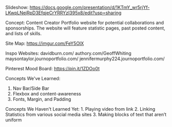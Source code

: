 Slideshow: https://docs.google.com/presentation/d/1KTmY_wr5rjYf-LKwpLNejRpD3EfqjeCrYRRYzI395x8/edit?usp=sharing 

Concept: 
    Content Creator Portfolio website for potential collaborations and 
    sponsorships. The website will feature statistic pages, past posted 
    content, and lists of skills.

Site Map: https://imgur.com/FeY5OlX

Inspo Websites:
    davidburn.com/
    authory.com/GeoffWhiting
    maysontaylor.journoportfolio.com/
    jennifermurphy224.journoportfolio.com/

Pinterest Mood Board: https://pin.it/1ZDOo0t

Concepts We've Learned:
   1. Nav Bar/Side Bar
   2. Flexbox and content-awareness
   3. Fonts, Margin, and Padding


Concepts We Haven't Learned Yet:
    1. Playing video from link
    2. Linking Statistics from various social media sites
    3. Making blocks of text that aren’t uniform


